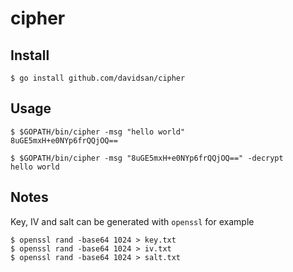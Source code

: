 # cipher

## Install

```
$ go install github.com/davidsan/cipher
```

## Usage

```
$ $GOPATH/bin/cipher -msg "hello world"
8uGE5mxH+e0NYp6frQQjOQ==

$ $GOPATH/bin/cipher -msg "8uGE5mxH+e0NYp6frQQjOQ==" -decrypt
hello world
```
  

## Notes
Key, IV and salt can be generated with `openssl` for example

```
$ openssl rand -base64 1024 > key.txt
$ openssl rand -base64 1024 > iv.txt
$ openssl rand -base64 1024 > salt.txt
```
